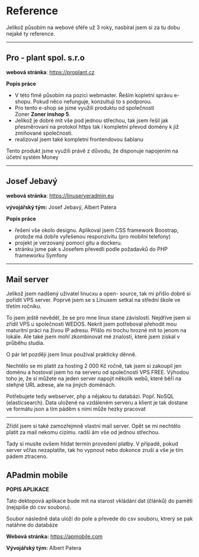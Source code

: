 **Reference** 
===

Jelikož působím na webové sféře už 3 roky, nasbíral jsem si za tu dobu nejaké ty reference. 

---

Pro - plant spol. s.r.o
----
**webová stránka**: https://proplant.cz

**Popis práce** 
 - V této fimě působím na pozici webmaster. Řeším kopletní správu e-shopu. Pokud něco nefunguje, konzultuji to s podporou.
 - Pro tento e-shop se jsme využili produktu od společnosti <br>Zoner **Zoner inshop 5**. 
 - Jelikož je dobré mít vše pod jednou střechou, tak jsem řešil jak přesměrovaní na protokol https tak i kompletní převod domény k již zmiňované společnosti.
 - realizoval jsem také kompletní frontendovou šablanu 

Tento produkt jsme využili právě z důvodu, že disponuje napojením na účetní systém Money


---
Josef Jebavý
----

**webová stránka**: https://linuserveradmin.eu

**vývojářský tým:** Josef Jebavý, Albert Patera

**Popis práce** 
- řešení vše okolo designu. Aplikoval jsem CSS framework Boostrap, protože má dobře vyřešenou responzivitu (pro mobilní telefony)
- projekt je verzovaný pomocí gitu a dockeru.
- stránku jsme pak s Josefem převedli podle požadavků do PHP frameworku Symfony 


---

Mail server
---

Jelikož jsem nadšený uživatel linucxu a open- source, tak mi přišlo dobré si pořídit VPS server. Poprvé jsem se s Linuxem setkal na střední škole ve třetím ročníku. 

To jsem ještě nevěděl, že se pro mne linux stane závislostí. Nejdříve jsem si zřídil VPS u společnosti WEDOS. Nekrít jsem potřeboval přehodit mou maturitní práci na živou IP adresu. Přišlo mi trochu hrozné mít to jenom na lokále. Ale také jsem mohl zkombinovat mé znalosti, které jsem získal v průběhu studia. 

O pár let později jsem linux používal prakticky děnně. 

Nechtělo se mi platit za hosting 2 000 Kč ročně, tak jsem si zakoupil jen doménu a hostoval jsem ho na serveru od společnosti VPS FREE. Výhodou toho je, že si můžete na jeden server napojit několik webů, které běří na stehjné URL adrese, ale na jiných doménách. 

Potřebujete tedy webserver, php a nějakou tu databázi. Popř. NoSQL (elasticsearch). Data uložené na vzdáleném serveru a klient je tak dostane ve formátu json a tím páděm s nimi může hezky pracovat

----

Zřídil jsem si také zamozřejmně vlastní mail server. Opět se mi nechtělo platit za mail nekomu cizímu. radši ám vše od jednou střechou. 

Tady si musíte ovšem hlídat termín provedení platby. V případě, pokud server včřas nezaplatíte, tak ho vypnout nebo dokonce zruší a vše je tím pádem ztraceno. 

APadmin mobile 
---
**POPIS APLIKACE**

Tato dektopová aplikace bude mít na starost vkládání dat (článků) do paměti (nejspíše do csv souboru). 

Soubor následně data uloží do pole a převede do csv souboru, ktrerý se pak natáhne do databáze 

**Webová stránka:** https://apmobile.com

**Vývojářský tým:** Albert Patera  





